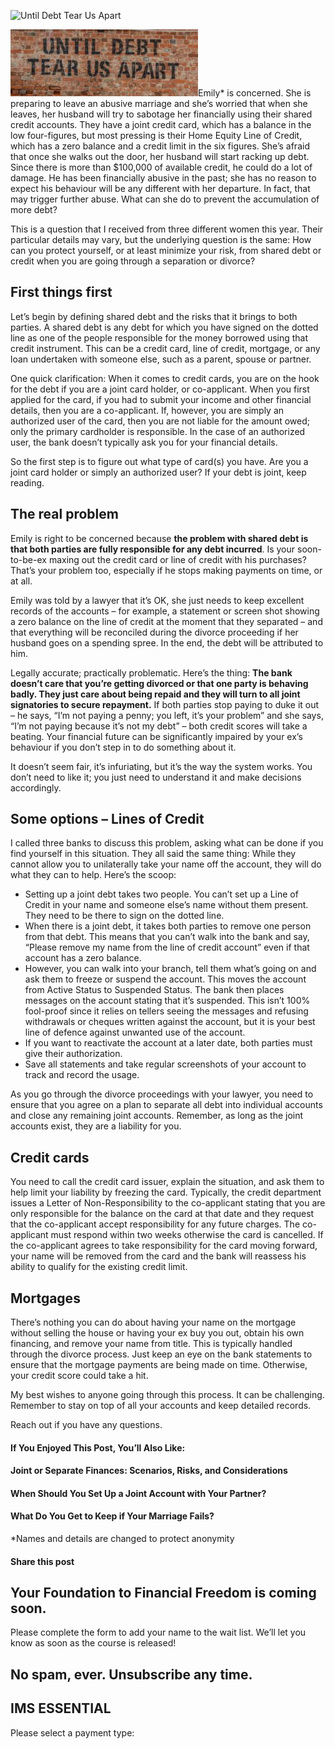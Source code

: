 ![Until Debt Tear Us Apart](https://yourfinanciallaunchpad.com/wp-content/uploads/elementor/thumbs/Debt-alice-pasqual-258250-unsplash-1-qdc6crp5rpm0nhkoedao3cjvtinp6cfqlffsh68byg.jpg "Debt alice-pasqual-258250-unsplash")

![](attachments/Debt-alice-pasqual-258250-unsplash-1-300x107.jpg)Emily\* is concerned. She is preparing to leave an abusive marriage and she’s worried that when she leaves, her husband will try to sabotage her financially using their shared credit accounts. They have a joint credit card, which has a balance in the low four-figures, but most pressing is their Home Equity Line of Credit, which has a zero balance and a credit limit in the six figures. She’s afraid that once she walks out the door, her husband will start racking up debt. Since there is more than $100,000 of available credit, he could do a lot of damage. He has been financially abusive in the past; she has no reason to expect his behaviour will be any different with her departure. In fact, that may trigger further abuse. What can she do to prevent the accumulation of more debt?

This is a question that I received from three different women this year. Their particular details may vary, but the underlying question is the same: How can you protect yourself, or at least minimize your risk, from shared debt or credit when you are going through a separation or divorce?

## First things first

Let’s begin by defining shared debt and the risks that it brings to both parties. A shared debt is any debt for which you have signed on the dotted line as one of the people responsible for the money borrowed using that credit instrument. This can be a credit card, line of credit, mortgage, or any loan undertaken with someone else, such as a parent, spouse or partner.

One quick clarification: When it comes to credit cards, you are on the hook for the debt if you are a joint card holder, or co-applicant. When you first applied for the card, if you had to submit your income and other financial details, then you are a co-applicant. If, however, you are simply an authorized user of the card, then you are not liable for the amount owed; only the primary cardholder is responsible. In the case of an authorized user, the bank doesn’t typically ask you for your financial details.

So the first step is to figure out what type of card(s) you have. Are you a joint card holder or simply an authorized user? If your debt is joint, keep reading.

## The real problem

Emily is right to be concerned because **the problem with shared debt is that both parties are fully responsible for any debt incurred**. Is your soon-to-be-ex maxing out the credit card or line of credit with his purchases? That’s your problem too, especially if he stops making payments on time, or at all.

Emily was told by a lawyer that it’s OK, she just needs to keep excellent records of the accounts – for example, a statement or screen shot showing a zero balance on the line of credit at the moment that they separated – and that everything will be reconciled during the divorce proceeding if her husband goes on a spending spree. In the end, the debt will be attributed to him.

Legally accurate; practically problematic. Here’s the thing: **The bank doesn’t care that you’re getting divorced or that one party is behaving badly. They just care about being repaid and they will turn to all joint signatories to secure repayment.** If both parties stop paying to duke it out – he says, “I’m not paying a penny; you left, it’s your problem” and she says, “I’m not paying because it’s not my debt” – both credit scores will take a beating. Your financial future can be significantly impaired by your ex’s behaviour if you don’t step in to do something about it.

It doesn’t seem fair, it’s infuriating, but it’s the way the system works. You don’t need to like it; you just need to understand it and make decisions accordingly.

## Some options – Lines of Credit

I called three banks to discuss this problem, asking what can be done if you find yourself in this situation. They all said the same thing: While they cannot allow you to unilaterally take your name off the account, they will do what they can to help. Here’s the scoop:

- Setting up a joint debt takes two people. You can’t set up a Line of Credit in your name and someone else’s name without them present. They need to be there to sign on the dotted line.
- When there is a joint debt, it takes both parties to remove one person from that debt. This means that you can’t walk into the bank and say, “Please remove my name from the line of credit account” even if that account has a zero balance.
- However, you can walk into your branch, tell them what’s going on and ask them to freeze or suspend the account. This moves the account from Active Status to Suspended Status. The bank then places messages on the account stating that it’s suspended. This isn’t 100% fool-proof since it relies on tellers seeing the messages and refusing withdrawals or cheques written against the account, but it is your best line of defence against unwanted use of the account.
- If you want to reactivate the account at a later date, both parties must give their authorization.
- Save all statements and take regular screenshots of your account to track and record the usage.

As you go through the divorce proceedings with your lawyer, you need to ensure that you agree on a plan to separate all debt into individual accounts and close any remaining joint accounts. Remember, as long as the joint accounts exist, they are a liability for you.

## Credit cards

You need to call the credit card issuer, explain the situation, and ask them to help limit your liability by freezing the card. Typically, the credit department issues a Letter of Non-Responsibility to the co-applicant stating that you are only responsible for the balance on the card at that date and they request that the co-applicant accept responsibility for any future charges. The co-applicant must respond within two weeks otherwise the card is cancelled. If the co-applicant agrees to take responsibility for the card moving forward, your name will be removed from the card and the bank will reassess his ability to qualify for the existing credit limit.

## Mortgages

There’s nothing you can do about having your name on the mortgage without selling the house or having your ex buy you out, obtain his own financing, and remove your name from title. This is typically handled through the divorce process. Just keep an eye on the bank statements to ensure that the mortgage payments are being made on time. Otherwise, your credit score could take a hit.

My best wishes to anyone going through this process. It can be challenging. Remember to stay on top of all your accounts and keep detailed records.

Reach out if you have any questions.

#### If You Enjoyed This Post, You’ll Also Like:

#### Joint or Separate Finances: Scenarios, Risks, and Considerations

#### When Should You Set Up a Joint Account with Your Partner?

#### What Do You Get to Keep if Your Marriage Fails?

\*Names and details are changed to protect anonymity

#### Share this post

## Your Foundation to Financial Freedom is coming soon.

Please complete the form to add your name to the wait list. We’ll let you know as soon as the course is released!

## No spam, ever. Unsubscribe any time.

## IMS ESSENTIAL

Please select a payment type: